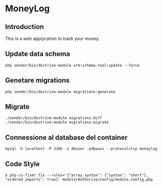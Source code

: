 # MoneyLog

## Introduction

This is a web applycation to track your money.

## Update data schema
```shell
php vendor/bin/doctrine-module orm:schema-tool:update --force
```

## Genetare migrations
```shell
php vendor/bin/doctrine-module migrations:generate
```

## Migrate
```shell
./vendor/bin/doctrine-module migrations:diff
./vendor/bin/doctrine-module migrations:migrate
```

## Connessione al database del container
```shell
mysql -h localhost -P 3306 -u dbuser -pdbpass --protocol=tcp moneylog
```

## Code Style
```shell
$ php-cs-fixer fix --rules='{"array_syntax": {"syntax": "short"}, "ordered_imports": true}' module/Authorize/config/module.config.php
```
